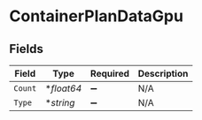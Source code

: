 # ContainerPlanDataGpu


## Fields

| Field              | Type               | Required           | Description        |
| ------------------ | ------------------ | ------------------ | ------------------ |
| `Count`            | **float64*         | :heavy_minus_sign: | N/A                |
| `Type`             | **string*          | :heavy_minus_sign: | N/A                |